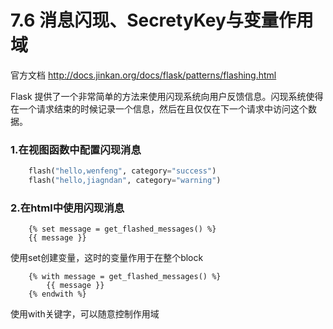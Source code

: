 # 7.6 消息闪现、SecretyKey与变量作用域

官方文档 http://docs.jinkan.org/docs/flask/patterns/flashing.html

Flask 提供了一个非常简单的方法来使用闪现系统向用户反馈信息。闪现系统使得在一个请求结束的时候记录一个信息，然后在且仅仅在下一个请求中访问这个数据。

### 1.在视图函数中配置闪现消息
```python
    flash("hello,wenfeng", category="success")
    flash("hello,jiagndan", category="warning")
```

### 2.在html中使用闪现消息
```
    {% set message = get_flashed_messages() %}
    {{ message }}
```
使用set创建变量，这时的变量作用于在整个block

```
    {% with message = get_flashed_messages() %}
        {{ message }}
    {% endwith %}
```

使用with关键字，可以随意控制作用域
